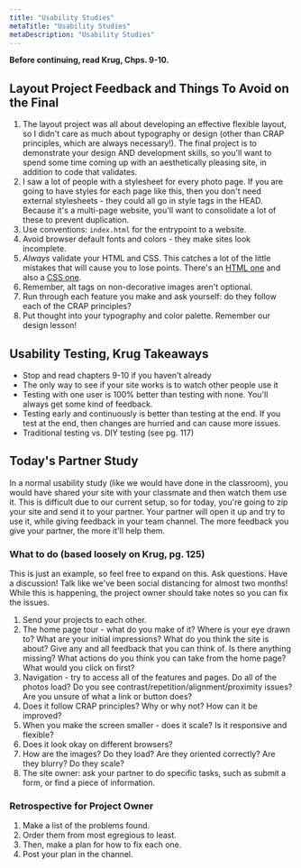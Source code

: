 ```yaml
---
title: "Usability Studies"
metaTitle: "Usability Studies"
metaDescription: "Usability Studies"
---
```


**Before continuing, read Krug, Chps. 9-10.**

## Layout Project Feedback and Things To Avoid on the Final
1. The layout project was all about developing an effective flexible layout, so I didn't care as much about typography or design (other than CRAP principles, which are always necessary!). The final project is to demonstrate your design AND development skills, so you'll want to spend some time coming up with an aesthetically pleasing site, in addition to code that validates.
1. I saw a lot of people with a stylesheet for every photo page. If you are going to have styles for each page like this, then you don't need external stylesheets - they could all go in style tags in the HEAD. Because it's a multi-page website, you'll want to consolidate a lot of these to prevent duplication.
1. Use conventions: `index.html` for the entrypoint to a website.
1. Avoid browser default fonts and colors - they make sites look incomplete.
1. *Always* validate your HTML and CSS. This catches a lot of the little mistakes that will cause you to lose points. There's an <a href="https://validator.w3.org/" target="_blank">HTML one</a> and also a <a href="https://jigsaw.w3.org/css-validator/#validate_by_input" target="_blank">CSS one</a>.
1. Remember, alt tags on non-decorative images aren't optional. 
1. Run through each feature you make and ask yourself: do they follow each of the CRAP principles?
1. Put thought into your typography and color palette. Remember our design lesson!

## Usability Testing, Krug Takeaways
- Stop and read chapters 9-10 if you haven't already
- The only way to see if your site works is to watch other people use it
- Testing with one user is 100% better than testing with none. You'll always get some kind of feedback.
- Testing early and continuously is better than testing at the end. If you test at the end, then changes are hurried and can cause more issues.
- Traditional testing vs. DIY testing (see pg. 117)

## Today's Partner Study
In a normal usability study (like we would have done in the classroom), you would have shared your site with your classmate and then watch them use it. This is difficult due to our current setup, so for today, you're going to zip your site and send it to your partner. Your partner will open it up and try to use it, while giving feedback in your team channel. The more feedback you give your partner, the more it'll help them.

### What to do (based loosely on Krug, pg. 125)
This is just an example, so feel free to expand on this. Ask questions. Have a discussion! Talk like we've been social distancing for almost two months! While this is happening, the project owner should take notes so you can fix the issues.
 
1. Send your projects to each other.
1. The home page tour - what do you make of it? Where is your eye drawn to? What are your initial impressions? What do you think the site is about? Give any and all feedback that you can think of. Is there anything missing? What actions do you think you can take from the home page? What would you click on first? 
1. Navigation - try to access all of the features and pages. Do all of the photos load? Do you see contrast/repetition/alignment/proximity issues? Are you unsure of what a link or button does?
1. Does it follow CRAP principles? Why or why not? How can it be improved?
1. When you make the screen smaller - does it scale? Is it responsive and flexible?
1. Does it look okay on different browsers?
1. How are the images? Do they load? Are they oriented correctly? Are they blurry? Do they scale?
1. The site owner: ask your partner to do specific tasks, such as submit a form, or find a piece of information.

### Retrospective for Project Owner
1. Make a list of the problems found.
1. Order them from most egregious to least.
1. Then, make a plan for how to fix each one.
1. Post your plan in the channel.
